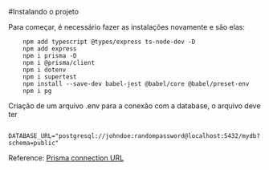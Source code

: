 #Instalando o projeto

Para começar, é necessário fazer as instalações novamente e são elas:
```
    npm add typescript @types/express ts-node-dev -D
    npm add express
    npm i prisma -D
    npm i @prisma/client
    npm i dotenv
    npm i supertest
    npm install --save-dev babel-jest @babel/core @babel/preset-env
    npm i pg
```

Criação de um arquivo .env para a conexão com a database, o arquivo deve ter
```
    DATABASE_URL="postgresql://johndoe:randompassword@localhost:5432/mydb?schema=public"
```
Reference: [Prisma connection URL](https://www.prisma.io/docs/reference/database-reference/connection-urls)
